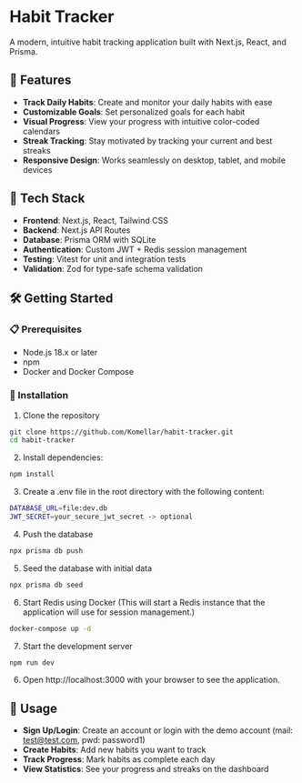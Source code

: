 # Habit Tracker

A modern, intuitive habit tracking application built with Next.js, React, and Prisma.

## 🌟 Features

- **Track Daily Habits**: Create and monitor your daily habits with ease
- **Customizable Goals**: Set personalized goals for each habit
- **Visual Progress**: View your progress with intuitive color-coded calendars
- **Streak Tracking**: Stay motivated by tracking your current and best streaks
- **Responsive Design**: Works seamlessly on desktop, tablet, and mobile devices

## 🚀 Tech Stack

- **Frontend**: Next.js, React, Tailwind CSS
- **Backend**: Next.js API Routes
- **Database**: Prisma ORM with SQLite
- **Authentication**: Custom JWT + Redis session management
- **Testing**: Vitest for unit and integration tests
- **Validation**: Zod for type-safe schema validation

## 🛠️ Getting Started

### 📋 Prerequisites

- Node.js 18.x or later
- npm
- Docker and Docker Compose

### 🔧 Installation

1. Clone the repository

```bash
git clone https://github.com/Komellar/habit-tracker.git
cd habit-tracker
```

2. Install dependencies:

```bash
npm install
```

3. Create a .env file in the root directory with the following content:

```bash
DATABASE_URL=file:dev.db
JWT_SECRET=your_secure_jwt_secret -> optional
```

4. Push the database

```bash
npx prisma db push
```

5. Seed the database with initial data

```bash
npx prisma db seed
```

6. Start Redis using Docker (This will start a Redis instance that the application will use for session management.)

```bash
docker-compose up -d
```

7. Start the development server

```bash
npm run dev
```

6. Open http://localhost:3000 with your browser to see the application.

## 📝 Usage

- **Sign Up/Login**: Create an account or login with the demo account (mail: test@test.com, pwd: password1)
- **Create Habits**: Add new habits you want to track
- **Track Progress**: Mark habits as complete each day
- **View Statistics**: See your progress and streaks on the dashboard
